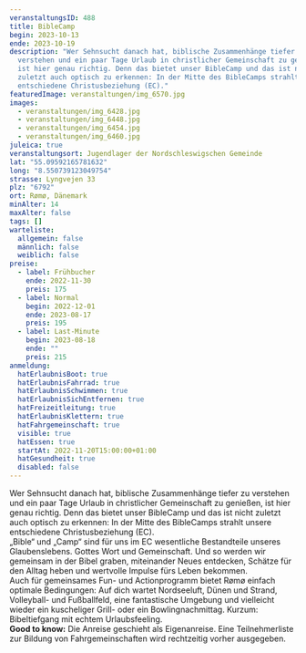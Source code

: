```yaml
---
veranstaltungsID: 488
title: BibleCamp
begin: 2023-10-13
ende: 2023-10-19
description: "Wer Sehnsucht danach hat, biblische Zusammenhänge tiefer zu
  verstehen und ein paar Tage Urlaub in christlicher Gemeinschaft zu genießen,
  ist hier genau richtig. Denn das bietet unser BibleCamp und das ist nicht
  zuletzt auch optisch zu erkennen: In der Mitte des BibleCamps strahlt unsere
  entschiedene Christusbeziehung (EC)."
featuredImage: veranstaltungen/img_6570.jpg
images:
  - veranstaltungen/img_6428.jpg
  - veranstaltungen/img_6448.jpg
  - veranstaltungen/img_6454.jpg
  - veranstaltungen/img_6460.jpg
juleica: true
veranstaltungsort: Jugendlager der Nordschleswigschen Gemeinde
lat: "55.09592165781632"
long: "8.550739123049754"
strasse: Lyngvejen 33
plz: "6792"
ort: Rømø, Dänemark
minAlter: 14
maxAlter: false
tags: []
warteliste:
  allgemein: false
  männlich: false
  weiblich: false
preise:
  - label: Frühbucher
    ende: 2022-11-30
    preis: 175
  - label: Normal
    begin: 2022-12-01
    ende: 2023-08-17
    preis: 195
  - label: Last-Minute
    begin: 2023-08-18
    ende: ""
    preis: 215
anmeldung:
  hatErlaubnisBoot: true
  hatErlaubnisFahrrad: true
  hatErlaubnisSchwimmen: true
  hatErlaubnisSichEntfernen: true
  hatFreizeitleitung: true
  hatErlaubnisKlettern: true
  hatFahrgemeinschaft: true
  visible: true
  hatEssen: true
  startAt: 2022-11-20T15:00:00+01:00
  hatGesundheit: true
  disabled: false
---
```

Wer Sehnsucht danach hat, biblische Zusammenhänge tiefer zu verstehen und ein paar Tage Urlaub in christlicher Gemeinschaft zu genießen, ist hier genau richtig. Denn das bietet unser BibleCamp und das ist nicht zuletzt auch optisch zu erkennen: In der Mitte des BibleCamps strahlt unsere entschiedene Christusbeziehung (EC).\
„Bible“ und „Camp“ sind für uns im EC wesentliche Bestandteile unseres Glaubenslebens. Gottes Wort und Gemeinschaft. Und so werden wir gemeinsam in der Bibel graben, miteinander Neues entdecken, Schätze für den Alltag heben und wertvolle Impulse fürs Leben bekommen.\
Auch für gemeinsames Fun- und Actionprogramm bietet Rømø einfach optimale Bedingungen: Auf dich wartet Nordseeluft, Dünen und Strand, Volleyball- und Fußballfeld, eine fantastische Umgebung und vielleicht wieder ein kuscheliger Grill- oder ein Bowlingnachmittag. Kurzum: Bibeltiefgang mit echtem Urlaubsfeeling.\
**Good to know:** Die Anreise geschieht als Eigenanreise. Eine Teilnehmerliste zur Bildung von Fahrgemeinschaften wird rechtzeitig vorher ausgegeben.
